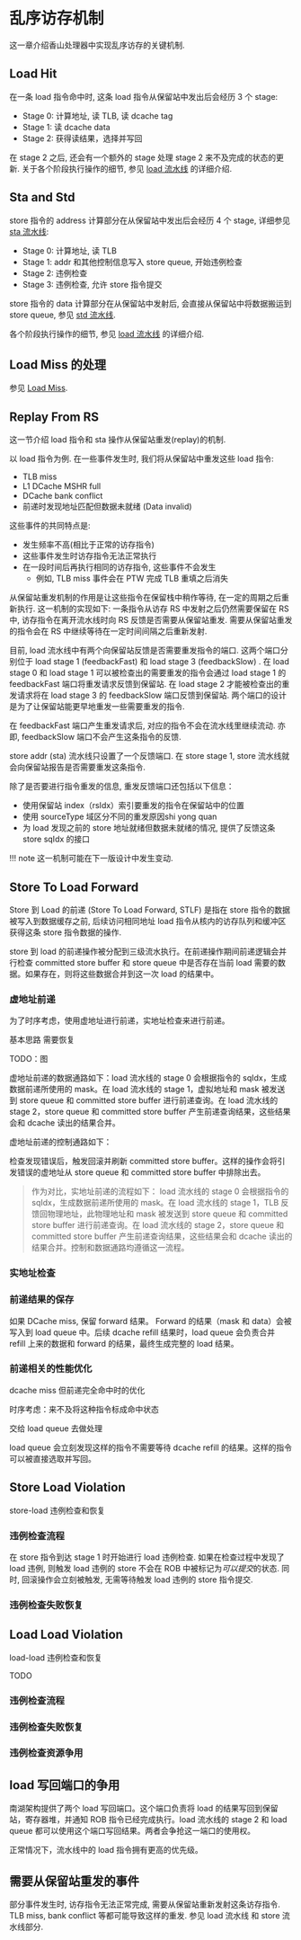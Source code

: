 # 乱序访存机制

这一章介绍香山处理器中实现乱序访存的关键机制.

## Load Hit

在一条 load 指令命中时, 这条 load 指令从保留站中发出后会经历 3 个 stage:

* Stage 0: 计算地址, 读 TLB, 读 dcache tag
* Stage 1: 读 dcache data
* Stage 2: 获得读结果，选择并写回

在 stage 2 之后, 还会有一个额外的 stage 处理 stage 2 来不及完成的状态的更新. 关于各个阶段执行操作的细节, 参见 [load 流水线](./fu/load_pipline.md) 的详细介绍.

## Sta and Std

store 指令的 address 计算部分在从保留站中发出后会经历 4 个 stage, 详细参见 [sta 流水线](./fu/store_pipeline.md#Sta-Pipeline):

* Stage 0: 计算地址, 读 TLB
* Stage 1: addr 和其他控制信息写入 store queue, 开始违例检查
* Stage 2: 违例检查
* Stage 3: 违例检查, 允许 store 指令提交

store 指令的 data 计算部分在从保留站中发射后, 会直接从保留站中将数据搬运到 store queue, 参见 [std 流水线](./fu/store_pipeline.md#Std-Pipeline).

各个阶段执行操作的细节, 参见 [load 流水线](./fu/load_pipline.md) 的详细介绍.

## Load Miss 的处理

参见 [Load Miss](./fu/load_pipline.md#Load-Miss).

## Replay From RS

这一节介绍 load 指令和 sta 操作从保留站重发(replay)的机制.

以 load 指令为例. 在一些事件发生时, 我们将从保留站中重发这些 load 指令:

* TLB miss
* L1 DCache MSHR full
* DCache bank conflict
* 前递时发现地址匹配但数据未就绪 (Data invalid)

这些事件的共同特点是:

* 发生频率不高(相比于正常的访存指令)
* 这些事件发生时访存指令无法正常执行 
* 在一段时间后再执行相同的访存指令, 这些事件不会发生
    * 例如, TLB miss 事件会在 PTW 完成 TLB 重填之后消失

从保留站重发机制的作用是让这些指令在保留栈中稍作等待, 在一定的周期之后重新执行. 这一机制的实现如下: 一条指令从访存 RS 中发射之后仍然需要保留在 RS 中, 访存指令在离开流水线时向 RS 反馈是否需要从保留站重发. 需要从保留站重发的指令会在 RS 中继续等待在一定时间间隔之后重新发射.

目前, load 流水线中有两个向保留站反馈是否需要重发指令的端口. 这两个端口分别位于 load stage 1 (feedbackFast) 和 load stage 3 (feedbackSlow) . 在 load stage 0 和 load stage 1 可以被检查出的需要重发的指令会通过 load stage 1 的 feedbackFast 端口将重发请求反馈到保留站. 在 load stage 2 才能被检查出的重发请求将在 load stage 3 的 feedbackSlow 端口反馈到保留站. 两个端口的设计是为了让保留站能更早地重发一些需要重发的指令.
    
在 feedbackFast 端口产生重发请求后, 对应的指令不会在流水线里继续流动. 亦即, feedbackSlow 端口不会产生这条指令的反馈.

store addr (sta) 流水线只设置了一个反馈端口. 在 store stage 1, store 流水线就会向保留站报告是否需要重发这条指令.

除了是否要进行指令重发的信息, 重发反馈端口还包括以下信息：

* 使用保留站 index（rsIdx）索引要重发的指令在保留站中的位置
* 使用 sourceType 域区分不同的重发原因shi yong quan
* 为 load 发现之前的 store 地址就绪但数据未就绪的情况, 提供了反馈这条 store sqIdx 的接口

!!! note
    这一机制可能在下一版设计中发生变动.

## Store To Load Forward

Store 到 Load 的前递 (Store To Load Forward, STLF) 是指在 store 指令的数据被写入到数据缓存之前, 后续访问相同地址 load 指令从核内的访存队列和缓冲区获得这条 store 指令数据的操作.

store 到 load 的前递操作被分配到三级流水执行。在前递操作期间前递逻辑会并行检查 committed store buffer 和 store queue 中是否存在当前 load 需要的数据。如果存在，则将这些数据合并到这一次 load 的结果中。

### 虚地址前递

为了时序考虑，使用虚地址进行前递，实地址检查来进行前递。

基本思路
需要恢复

TODO：图

虚地址前递的数据通路如下：load 流水线的 stage 0 会根据指令的 sqIdx，生成数据前递所使用的 mask。在 load 流水线的 stage 1，虚拟地址和 mask 被发送到 store queue 和 committed store buffer 进行前递查询。在 load 流水线的 stage 2，store queue 和 committed store buffer 产生前递查询结果，这些结果会和 dcache 读出的结果合并。

虚地址前递的控制通路如下：

检查发现错误后，触发回滚并刷新 committed store buffer。这样的操作会将引发错误的虚地址从 store queue 和 committed store buffer 中排除出去。

> 作为对比，实地址前递的流程如下： load 流水线的 stage 0 会根据指令的 sqIdx，生成数据前递所使用的 mask。在 load 流水线的 stage 1，TLB 反馈回物理地址，此物理地址和 mask 被发送到 store queue 和 committed store buffer 进行前递查询。在 load 流水线的 stage 2，store queue 和 committed store buffer 产生前递查询结果，这些结果会和 dcache 读出的结果合并。控制和数据通路均遵循这一流程。

### 实地址检查

### 前递结果的保存

如果 DCache miss, 保留 forward 结果。 Forward 的结果（mask 和 data）会被写入到 load queue 中。后续 dcache refill 结果时，load queue 会负责合并 refill 上来的数据和 forward 的结果，最终生成完整的 load 结果。

### 前递相关的性能优化

dcache miss 但前递完全命中时的优化

时序考虑：来不及将这种指令标成命中状态

交给 load queue 去做处理

load queue 会立刻发现这样的指令不需要等待 dcache refill 的结果。这样的指令可以被直接选取并写回。

## Store Load Violation 

store-load 违例检查和恢复

### 违例检查流程

在 store 指令到达 stage 1 时开始进行 load 违例检查. 如果在检查过程中发现了 load 违例, 则触发 load 违例的 store 不会在 ROB 中被标记为*可以提交*的状态. 同时, 回滚操作会立刻被触发, 无需等待触发 load 违例的 store 指令提交.

### 违例检查失败恢复

## Load Load Violation

load-load 违例检查和恢复

TODO

### 违例检查流程

### 违例检查失败恢复

### 违例检查资源争用

## load 写回端口的争用

南湖架构提供了两个 load 写回端口。这个端口负责将 load 的结果写回到保留站，寄存器堆，并通知 ROB 指令已经完成执行。load 流水线的 stage 2 和 load queue 都可以使用这个端口写回结果。两者会争抢这一端口的使用权。

正常情况下，流水线中的 load 指令拥有更高的优先级。

## 需要从保留站重发的事件

部分事件发生时, 访存指令无法正常完成, 需要从保留站重新发射这条访存指令. TLB miss, bank conflict 等都可能导致这样的重发. 参见 load 流水线 和 store 流水线部分.
